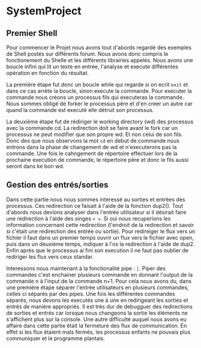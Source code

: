 # SystemProject
## Premier Shell

Pour commencer le Projet nous avons tout d'abords regardé des exemples de Shell postés sur différents forum. Nous avons donc compris le fonctionement du Shelle et les différents librairies appelés. Nous avons une boucle infini qui lit un texte en entrée, l'analyse et execute différentes opération en fonction du résultat.

La première étape fut donc un boucle while qui regarde si on ecrit ```exit``` et dans ce cas arrète la boucle, sinon execute la commande. Pour executer la commande nous créons un processus fils qui executeras la commande. Nous sommes obligé de forker le processus père et d'en creer un autre car quand la commande est executé elle détruit son processus.

La deuxième étape fut de rédiriger le working directory (wd) des processus avec la commande cd. La redirection doit se faire avant le fork car un processus ne peut modifier que son propre wd. Et non celui de son fils. Donc des que nous observons la mot ```cd``` en debut de commande nous entrons dans la phase de changement de wd et n'executerons pas la commande. Une fois le cahngement de répertoire effectuer lors de la prochaine execution de commande, le répertoire père et donc le fils aussi seront dans ke bon wd.

## Gestion des entrés/sorties

Dans cette partie nous nous sommes interessé au sorties et entrées des processus. Ces redirection ce faisait à l'aide de la fonction dup2(). Tout d'abords nous devions analyser dans l'entrée utilisateur si il désirait faire une redirection à l'aide des singes ```< >```. Si oui nous recuperions les information concernant cette redirection (l'endroit de la redirection et savoir si c'était une redirection des entrée ou sortie). Pour redireiger le flux vers un fichier il faut dans un premier temps ouvrir un flux vers le fichier avec open, puis dans un deuxième temps, indiquer à l'os la redirection à l'aide de dup2. Enfin après que le processus ai fini son execution il ne faut pas oublier de rediriger les flux vers ceux standar.

Interessons nous maintenant à la fonctionalité pipe : ``` | ```. Piper des commandes c'est enchainer plusieurs commande en donnant l'output de la commande n à l'input de la commande n+1. Pour cela nous avons du, dans une première étape séparer l'entrée utilisateurs en plusieurs commandes, celles ci séparés par des pipes. Une fois les différentes commandes séparés, nous devons les executés une à une en redirigeant les sorties et entrés de manière appropriés. Il est très dur de debugguer des redirections de sorties et entrés car lorsque nous changeons la sortie les éléments ne s'affichent plus sur la console. Une autre difficulté auquel nous avons eu affaire dans cette partie était la fermeture des flux de communication. En effet si les flux étaient mals fermés, les processus enfants ne pouvais plus communiquer et le programme plantais.
